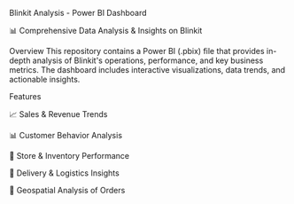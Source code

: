 Blinkit Analysis - Power BI Dashboard

📊 Comprehensive Data Analysis & Insights on Blinkit

Overview
This repository contains a Power BI (.pbix) file that provides in-depth analysis of Blinkit's operations, performance, and key business metrics. The dashboard includes interactive visualizations, data trends, and actionable insights.

Features

📈 Sales & Revenue Trends

📊 Customer Behavior Analysis

🏪 Store & Inventory Performance

🚚 Delivery & Logistics Insights

📍 Geospatial Analysis of Orders
